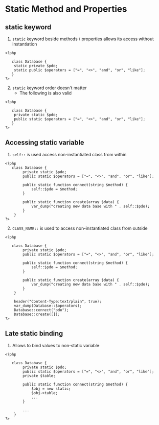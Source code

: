 # Static Method and Properties

## static keyword

1. `static` keyword beside methods / properties allows its access without instantiation

```
<?php
   
   class Database {
    static private $pdo;
    static public $operators = ["=", "<>", "and", "or", "like"];
   }
?>
```

2. `static` keyword order doesn't matter
    - The following is also valid

```
<?php
   
   class Database {
    private static $pdo;
    public static $operators = ["=", "<>", "and", "or", "like"];
   }
?>
```

## Accessing static variable

1. `self::` is used access non-instantiated class from within

```
<?php
   class Database {
        private static $pdo;
        public static $operators = ["=", "<>", "and", "or", "like"];

        public static function connect(string $method) {
            self::$pdo = $method;
        }
        
        public static function create(array $data) {
            var_dump("creating new data base with " . self::$pdo);
        }
    }
?>
```

2. `CLASS_NAME::` is used to access non-instantiated class from outside

```
<?php
   
   class Database {
        private static $pdo;
        public static $operators = ["=", "<>", "and", "or", "like"];

        public static function connect(string $method) {
            self::$pdo = $method;
        }
        
        public static function create(array $data) {
            var_dump("creating new data base with " . self::$pdo);
        }
    }

    header("Content-Type:text/plain", true);
    var_dump(Database::$operators);
    Database::connect("pdo");
    Database::create([]);
?>
```

## Late static binding

1. Allows to bind values to non-static variable

```
<?php
   
   class Database {
        private static $pdo;
        public static $operators = ["=", "<>", "and", "or", "like"];
        private $table;

        public static function connect(string $method) {
            $obj = new static;
            $obj->table;
            ...
        }
        
        ...
    }
?>
```